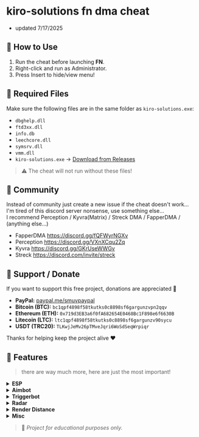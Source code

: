 # kiro-solutions fn dma cheat

- updated 7/17/2025

## 🚀 How to Use

1. Run the cheat before launching **FN**.
2. Right-click and run as Administrator.
3. Press Insert to hide/view menu!

## 🧩 Required Files

Make sure the following files are in the same folder as `kiro-solutions.exe`:

- `dbghelp.dll`
- `ftd3xx.dll`
- `info.db`
- `leechcore.dll`
- `symsrv.dll`
- `vmm.dll`
- `kiro-solutions.exe` → [Download from Releases](https://github.com/kirowaterxyz/kiro-solutions-cheat/releases/tag/nightly)

> ⚠️ The cheat will not run without these files!

## 💬 Community

Instead of community just create a new issue if the cheat doesn't work...  
I'm tired of this discord server nonsense, use something else...  
I recommend Perception / Kyvra(Matrix) / Streck DMA / FapperDMA / (anything else...)

- FapperDMA https://discord.gg/fQFWyrNGXv 
- Perception https://discord.gg/VXnXCqu2Zq
- Kyvra https://discord.gg/GKrUseWWGv
- Streck https://discord.com/invite/streck

## 💸 Support / Donate

If you want to support this free project, donations are appreciated 🙏

- **PayPal:** [paypal.me/smuvpaypal](https://paypal.me/smuvpaypal)
- **Bitcoin (BTC):** `bc1qpf4898f58tkutks0c8898sf6gargunzvpn2qqv`
- **Ethereum (ETH):** `0x719d3EB3a6f0fA682654E0468Bc1F898e6f6630B`
- **Litecoin (LTC):** `ltc1qpf4898f58tkutks0c8898sf6gargunzv90sycu`
- **USDT (TRC20):** `TLKwjJeMv26pTMveJqri6WoSdSeqWrpiqr`

Thanks for helping keep the project alive ❤️

## 📙 Features
> there are way much more, here are just the most important!

<details>
<summary><strong>ESP</strong></summary>

- Vis Check  
- Box  
- Box Corners  
- Skeleton  
- Distance  
- Snaplines  
- Name  
- Platform  
- Weapon  
- Rank  
- FOV Arrows  
- Kill Score  
- Ignore NPC  
- Spectators  

</details>

<details>
<summary><strong>Aimbot</strong></summary>

- Weapon Type  
- Aim Bone  
- Aimbot  
- Vis Check  
- Ignore Knocked & Dead  
- Show FOV  
- Rainbow FOV  
- Smooth  
- FOV  
- Aim Key  
- Aim Key 2  

</details>

<details>
<summary><strong>Triggerbot</strong></summary>


- Triggerbot  
- Triggerbot All  
- Triggerbot Pistol  
- Triggerbot Shotgun  
- Triggerbot Rifle  
- Triggerbot Sniper  
- Ignore Knocked & Dead  
- Always On  
- Triggerbot Max Distance  
- Delay  
- Triggerbot Key  
- Triggerbot Key 2  
</details>


<details>
<summary><strong>Radar</strong></summary>

- Radar  
- Radar Fuser  
- Radar Draw Center  
- Show Distance  

</details>

<details>
<summary><strong>Render Distance</strong></summary>

- Render Distance  
- Max Distance  

</details>

</details>

<details>
<summary><strong>Misc</strong></summary>

- Top Most  
- Fuser Mode  
- VSync  
- Exit with End Key  

</details>


> 📎 *Project for educational purposes only.*
